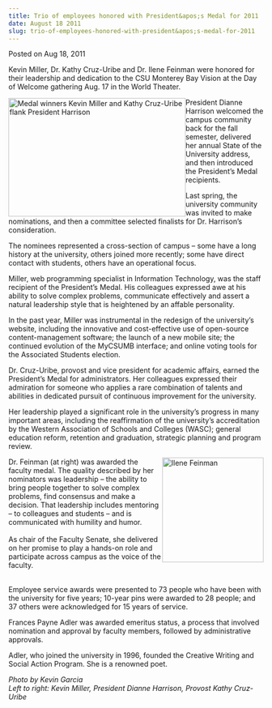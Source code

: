 ```yaml
---
title: Trio of employees honored with President&apos;s Medal for 2011
date: August 18 2011
slug: trio-of-employees-honored-with-president&apos;s-medal-for-2011
---
```





<span class="date">Posted on Aug 18, 2011    </span>
<p>Kevin Miller, Dr. Kathy Cruz-Uribe and Dr. Ilene Feinman were
honored for their leadership and dedication to the CSU Monterey Bay
Vision at the Day of Welcome gathering Aug. 17 in the World
Theater.</p>
<p><img alt="Medal winners Kevin Miller and Kathy Cruz-Uribe flank President Harrison" src="http://news.csumb.edu/sites/default/files/65/attachments/news/images/kevin_kcu_with_pres._harrison.jpg" style="float:left; width:350px; height:234px">President Dianne
Harrison welcomed the campus community back for the fall semester,
delivered her annual State of the University address, and then
introduced the President&#x2019;s Medal recipients.</img></p>
<p>Last spring, the university community was invited to make
nominations, and then a committee selected finalists for Dr.
Harrison&#x2019;s consideration.</p>
<p>The nominees represented a cross-section of campus &#x2013; some have a
long history at the university, others joined more recently; some
have direct contact with students, others have an operational
focus.</p>
<p>Miller, web programming specialist in Information Technology,
was the staff recipient of the President&#x2019;s Medal. His colleagues
expressed awe at his ability to solve complex problems, communicate
effectively and assert a natural leadership style that is
heightened by an affable personality.</p>
<p>In the past year, Miller was instrumental in the redesign of the
university&#x2019;s website, including the innovative and cost-effective
use of open-source content-management software; the launch of a new
mobile site; the continued evolution of the MyCSUMB interface; and
online voting tools for the Associated Students election.</p>
<p>Dr. Cruz-Uribe, provost and vice president for academic affairs,
earned the President&#x2019;s Medal for administrators. Her colleagues
expressed their admiration for someone who applies a rare
combination of talents and abilities in dedicated pursuit of
continuous improvement for the university.</p>
<p>Her leadership played a significant role in the university&#x2019;s
progress in many important areas, including the reaffirmation of
the university&#x2019;s accreditation by the Western Association of
Schools and Colleges (WASC); general education reform, retention
and graduation, strategic planning and program review.</p>
<p><img alt="Ilene Feinman" src="http://news.csumb.edu/sites/default/files/65/attachments/news/images/ilenefinal.jpg" style="float:right; width:200px; height:207px">Dr.
Feinman&#xA0;(at right) was awarded the faculty medal. The quality
described by her nominators was leadership &#x2013; the ability to bring
people together to solve complex problems, find consensus and make
a decision. That leadership includes mentoring &#x2013; to colleagues and
students &#x2013; and is communicated with humility and humor.<br>
<br>
As chair of the Faculty Senate, she delivered on her promise to
play a hands-on role and participate across campus as the voice of
the faculty.</br></br></img></p>
<p>Employee service awards were presented to 73 people who have
been with the university for five years; 10-year pins were awarded
to 28 people; and 37 others were acknowledged for 15 years of
service.</p>
<p>Frances Payne Adler was awarded emeritus status, a process that
involved nomination and approval by faculty members, followed by
administrative approvals.</p>
<p>Adler, who joined the university in 1996, founded the Creative
Writing and Social Action Program. She is a renowned poet.</p>
<p class="small"><em>Photo by Kevin Garcia<br>
Left to right: Kevin Miller, President Dianne Harrison, Provost
Kathy Cruz-Uribe</br></em></p>
<p>&#xA0;</p>
<p><br>
&#xA0;</br></p>






